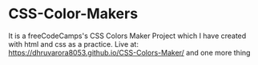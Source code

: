 # CSS-Color-Makers
It is a freeCodeCamps's CSS Colors Maker Project which I have created with html and css as a practice.
Live at: https://dhruvarora8053.github.io/CSS-Colors-Maker/
and one more thing
